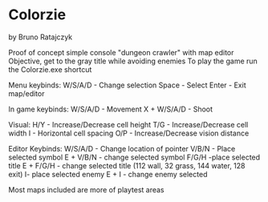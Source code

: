 # Colorzie
by Bruno Ratajczyk

Proof of concept simple console "dungeon crawler" with map editor
Objective, get to the gray title while avoiding enemies
To play the game run the Colorzie.exe shortcut

Menu keybinds:
W/S/A/D - Change selection Space - Select 
Enter - Exit map/editor

In game keybinds:
W/S/A/D - Movement 
X + W/S/A/D - Shoot

Visual: 
H/Y - Increase/Decrease cell height
T/G - Increase/Decrease cell width 
I - Horizontal cell spacing 
O/P - Increase/Decrease vision distance

Editor Keybinds:
W/S/A/D - Change location of pointer 
V/B/N - Place selected symbol 
E + V/B/N - change selected symbol
F/G/H -place selected title
E + F/G/H - change selected title (112 wall, 32 grass, 144 water, 128 exit)
I- place selected enemy
E + I - change enemy selected

Most maps included are more of playtest areas
